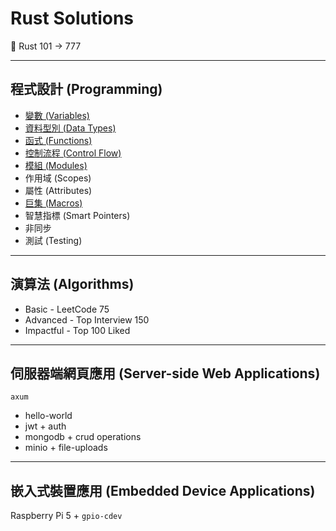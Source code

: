 # Rust Solutions

🦀 Rust 101 -> 777

---

## 程式設計 (Programming)

- [變數 (Variables)](./Variables.md)
- [資料型別 (Data Types)](./DataTypes.md)
- [函式 (Functions)](./Functions.md)
- [控制流程 (Control Flow)](./ControlFlow.md)
- [模組 (Modules)](./Modules.md)
- 作用域 (Scopes)
- 屬性 (Attributes)
- [巨集 (Macros)](./Macros.md)
- 智慧指標 (Smart Pointers)
- 非同步
- 測試 (Testing)

---

## 演算法 (Algorithms)

- Basic - LeetCode 75
- Advanced - Top Interview 150
- Impactful - Top 100 Liked

---

## 伺服器端網頁應用 (Server-side Web Applications)

`axum`

- hello-world
- jwt + auth
- mongodb + crud operations
- minio + file-uploads

---

## 嵌入式裝置應用 (Embedded Device Applications)

Raspberry Pi 5 + `gpio-cdev`
